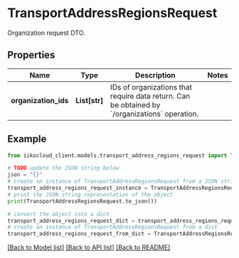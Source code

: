# TransportAddressRegionsRequest

Organization request DTO.

## Properties

Name | Type | Description | Notes
------------ | ------------- | ------------- | -------------
**organization_ids** | **List[str]** | IDs of organizations that require data return.                Can be obtained by &#x60;/organizations&#x60; operation. | 

## Example

```python
from iikocloud_client.models.transport_address_regions_request import TransportAddressRegionsRequest

# TODO update the JSON string below
json = "{}"
# create an instance of TransportAddressRegionsRequest from a JSON string
transport_address_regions_request_instance = TransportAddressRegionsRequest.from_json(json)
# print the JSON string representation of the object
print(TransportAddressRegionsRequest.to_json())

# convert the object into a dict
transport_address_regions_request_dict = transport_address_regions_request_instance.to_dict()
# create an instance of TransportAddressRegionsRequest from a dict
transport_address_regions_request_from_dict = TransportAddressRegionsRequest.from_dict(transport_address_regions_request_dict)
```
[[Back to Model list]](../README.md#documentation-for-models) [[Back to API list]](../README.md#documentation-for-api-endpoints) [[Back to README]](../README.md)


